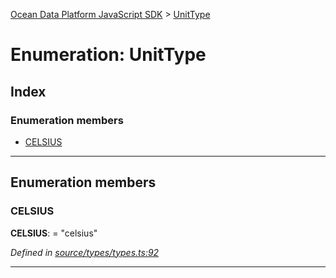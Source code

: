 [Ocean Data Platform JavaScript SDK](../README.md) > [UnitType](../enums/unittype.md)

# Enumeration: UnitType

## Index

### Enumeration members

* [CELSIUS](unittype.md#celsius)

---

## Enumeration members

<a id="celsius"></a>

###  CELSIUS

**CELSIUS**:  = "celsius"

*Defined in [source/types/types.ts:92](https://github.com/C4IROcean/ODP-sdk-js/blob/d16dc4d/source/types/types.ts#L92)*

___

